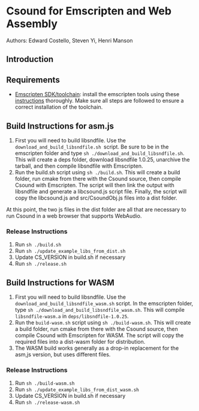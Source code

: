 # Csound for Emscripten and Web Assembly

Authors: Edward Costello, Steven Yi, Henri Manson

## Introduction

## Requirements

* [Emscripten SDK/toolchain](https://github.com/kripken/emscripten): install the
  emscripten tools using these
  [instructions](https://kripken.github.io/emscripten-site/docs/getting_started/downloads.html)
  thoroughly. Make sure all steps are followed to ensure a correct
  installation of the toolchain.

## Build Instructions for asm.js

1. First you will need to build libsndfile.  Use the `download_and_build_libsndfile.sh `script. Be sure to be in the emscripten folder and type `sh ./download_and_build_libsndfile.sh`. This will create a deps folder, download libsndfile 1.0.25, unarchive the tarball, and then compile libsndfile with Emscripten.
2. Run the build.sh script using `sh ./build.sh`.  This will create a build folder, run cmake from there with the Csound source, then compile Csound with Emscripten.  The script will then link the output with libsndfile and generate a libcsound.js script file.  Finally, the script will copy the libcsound.js and src/CsoundObj.js files into a dist folder.

At this point, the two js files in the dist folder are all that are necessary to run Csound in a web browser that supports WebAudio.

### Release Instructions

1. Run `sh ./build.sh`
2. Run `sh ./update_example_libs_from_dist.sh`
3. Update CS_VERSION in build.sh if necessary
4. Run `sh ./release.sh`


## Build Instructions for WASM

1. First you will need to build libsndfile.  Use the
   `download_and_build_libsndfile_wasm.sh` script. In the emscripten
   folder, type `sh ./download_and_build_libsndfile_wasm.sh`. This
   will compile `libsndfile-wasm.a` in `deps/libsndfile-1.0.25`.
2. Run the `build-wasm.sh` script using `sh ./build-wasm.sh`.  This will
   create a build folder, run cmake from there with the Csound source,
   then compile Csound with Emscripten for WASM.  The script will copy
   the required files into a dist-wasm folder for distribution.
3. The WASM build works generally as a drop-in replacement for the
   asm,js version, but uses different files.

### Release Instructions

1. Run `sh ./build-wasm.sh`
2. Run `sh ./update_example_libs_from_dist_wasm.sh`
3. Update CS_VERSION in build.sh if necessary
4. Run `sh ./release-wasm.sh`


